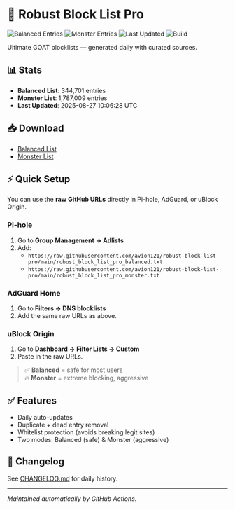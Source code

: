 # 🚀 Robust Block List Pro

![Balanced Entries](https://img.shields.io/badge/Balanced_Entries-344k-blue)
![Monster Entries](https://img.shields.io/badge/Monster_Entries-1M-red)
![Last Updated](https://img.shields.io/badge/Last_Updated-2025--08--27-success)
![Build](https://github.com/avion121/robust-block-list-pro/actions/workflows/run.yml/badge.svg)

Ultimate GOAT blocklists — generated daily with curated sources.

## 📊 Stats
- **Balanced List**: 344,701 entries  
- **Monster List**: 1,787,009 entries  
- **Last Updated**: 2025-08-27 10:06:28 UTC

## 📥 Download
- [Balanced List](./robust_block_list_pro_balanced.txt)  
- [Monster List](./robust_block_list_pro_monster.txt)  

## ⚡ Quick Setup

You can use the **raw GitHub URLs** directly in Pi-hole, AdGuard, or uBlock Origin.

### Pi-hole
1. Go to **Group Management → Adlists**
2. Add:
   - `https://raw.githubusercontent.com/avion121/robust-block-list-pro/main/robust_block_list_pro_balanced.txt`
   - `https://raw.githubusercontent.com/avion121/robust-block-list-pro/main/robust_block_list_pro_monster.txt`

### AdGuard Home
1. Go to **Filters → DNS blocklists**
2. Add the same raw URLs as above.

### uBlock Origin
1. Go to **Dashboard → Filter Lists → Custom**
2. Paste in the raw URLs.

> ✅ **Balanced** = safe for most users  
> 🔥 **Monster** = extreme blocking, aggressive

## ✅ Features
- Daily auto-updates  
- Duplicate + dead entry removal  
- Whitelist protection (avoids breaking legit sites)  
- Two modes: Balanced (safe) & Monster (aggressive)  

## 📜 Changelog
See [CHANGELOG.md](./CHANGELOG.md) for daily history.

---
*Maintained automatically by GitHub Actions.*

